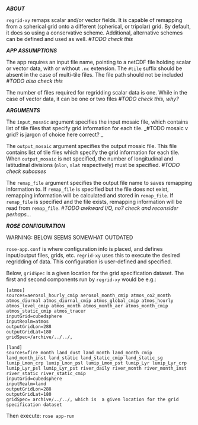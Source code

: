 ***ABOUT***

`regrid-xy` remaps scalar and/or vector fields. It is capable of remapping from a spherical grid onto a different (spherical, or tripolar) grid. By default, it does so using a conservative scheme. Additional, alternative schemes can be defined and used as well. _#TODO check this_

***APP ASSUMPTIONS***

The app requires an input file name, pointing to a netCDF file holding scalar or vector data, with or without `.nc` extension. The `#tile` suffix should be absent in the case of multi-tile files. The file path should not be included _#TODO also check this_

The number of files required for regridding scalar data is one. While in the case of vector data, it can be one or two files _#TODO check this, why?_

***ARGUMENTS***

The `input_mosaic` argument specifies the input mosaic file, which contains list of tile files that specify grid information for each tile. _#TODO mosaic v grid? is jargon of choice here correct? _

The `output_mosaic` argument specifies the output mosaic file.
This file contains list of tile files which specify the grid information for each tile. When `output_mosaic` is not specified, the number of longitudinal and latitudinal divisions (`nlon`, `nlat` respectively) must be specified. _#TODO check subcases_

The `remap_file` argument specifies the output file name to saves remapping information to. If `remap_file` is specified but the file does not exist, remapping information will be calculated and stored in `remap_file`.
If `remap_file` is specified and the file exists, remapping information will be read from `remap_file`. _#TODO awkward I/O, no? check and reconsider perhaps..._

***ROSE CONFIGURATION***

WARNING: BELOW SEEMS SOMEWHAT OUTDATED

`rose-app.conf` is where configuration info is placed, and defines input/output files, grids, etc. `regrid-xy` uses this to execute the desired regridding of data. This configuration is user-defined and specified.

Below, `gridSpec` is a given location for the grid specification dataset. The first and second components run by `regrid-xy` would be e.g.:
```
[atmos] 
sources=aerosol_hourly_cmip aerosol_month_cmip atmos_co2_month atmos_diurnal atmos_diurnal_cmip atmos_global_cmip atmos_hourly atmos_level_cmip atmos_month atmos_month_aer atmos_month_cmip atmos_static_cmip atmos_tracer
inputGrid=cubedsphere
inputRealm=atmos
outputGridLon=288
outputGridLat=180
gridSpec=/archive/../../, 

[land] 
sources=fire_month land_dust land_month land_month_cmip land_month_inst land_static land_static_cmip land_static_sg lumip_Lmon_crp lumip_Lmon_psl lumip_Lmon_pst lumip_Lyr lumip_Lyr_crp lumip_Lyr_psl lumip_Lyr_pst river_daily river_month river_month_inst river_static river_static_cmip
inputGrid=cubedsphere
inputRealm=land
outputGridLon=288
outputGridLat=180
gridSpec= archive/../../, which is  a given location for the grid specification dataset
```
Then execute:
`rose app-run`




